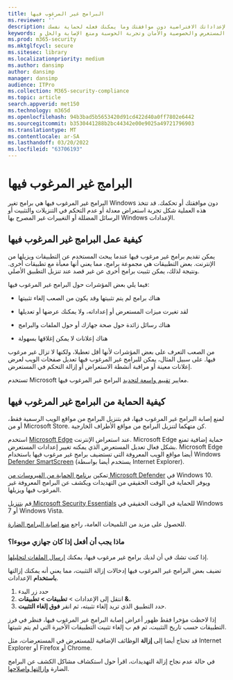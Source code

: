 ```yaml
---
title: البرامج غير المرغوب فيها
ms.reviewer: ''
description: تعرف على كيفية تغيير البرامج غير المرغوب فيها لإعداداتك الافتراضية دون موافقتك وما يمكنك فعله لحماية نفسك.
keywords: الأمان والبرامج الضارة والحماية وغير المرغوب فيها والبرامج والعدل والعدوى والبرامج غير المرغوب فيها ومحزمات البرامج وتعديلات المستعرض والخصوصية والأمان وتجربة الحوسبة ومنع الإصابة والحل و WDSI و MMPC و مركز الحماية من البرامج الضارة لـ Microsoft وتهديدات أبحاث الفيروسات والبرامج الضارة والحماية من الكمبيوتر والعدوى بالكمبيوتر والعدوى بالفيروسات والأوصاف والوساطة وأحدث التهديدات
ms.prod: m365-security
ms.mktglfcycl: secure
ms.sitesec: library
ms.localizationpriority: medium
ms.author: dansimp
author: dansimp
manager: dansimp
audience: ITPro
ms.collection: M365-security-compliance
ms.topic: article
search.appverid: met150
ms.technology: m365d
ms.openlocfilehash: 94b3bad5b5653420d91cd422d40a0ff7802e6442
ms.sourcegitcommit: b3530441288b2bc44342e00e9025a49721796903
ms.translationtype: MT
ms.contentlocale: ar-SA
ms.lasthandoff: 03/20/2022
ms.locfileid: "63706193"
---
```

# <a name="unwanted-software"></a>البرامج غير المرغوب فيها

البرامج غير المرغوب فيها هي برامج تغير Windows دون موافقتك أو تحكمك. قد تتخذ هذه العملية شكل تجربة استعراض معدلة أو عدم التحكم في التنزيلات والتثبيت أو الرسائل المضللة أو التغييرات غير المصرح بها Windows الإعدادات.

## <a name="how-unwanted-software-works"></a>كيفية عمل البرامج غير المرغوب فيها

يمكن تقديم برامج غير مرغوب فيها عندما يبحث المستخدم عن التطبيقات ويزيلها من الإنترنت. بعض التطبيقات هي مجموعة برامج، مما يعني أنها معبأة مع تطبيقات أخرى. ونتيجة لذلك، يمكن تثبيت برامج أخرى عن غير قصد عند تنزيل التطبيق الأصلي.

فيما يلي بعض المؤشرات حول البرامج غير المرغوب فيها:

- هناك برامج لم يتم تثبيتها وقد يكون من الصعب إلغاء تثبيتها

- لقد تغيرت ميزات المستعرض أو إعداداته، ولا يمكنك عرضها أو تعديلها

- هناك رسائل زائدة حول صحة جهازك أو حول الملفات والبرامج

- هناك إعلانات لا يمكن إغلاقها بسهولة

من الصعب التعرف على بعض المؤشرات لأنها أقل تعطيلا، ولكنها لا تزال غير مرغوب فيها. على سبيل المثال، يمكن للبرامج غير المرغوب فيها تعديل صفحات الويب لعرض إعلانات معينة أو مراقبة أنشطة الاستعراض أو إزالة التحكم في المستعرض.

تستخدم Microsoft معايير [تقييم واسعة لتحديد](criteria.md) البرامج غير المرغوب فيها.

## <a name="how-to-protect-against-unwanted-software"></a>كيفية الحماية من البرامج غير المرغوب فيها

لمنع إصابة البرامج غير المرغوب فيها، قم بتنزيل البرامج من مواقع الويب الرسمية فقط، أو من Microsoft Store. كن متهكما لتنزيل البرامج من مواقع  الأطراف الخارجية.

استخدم [Microsoft Edge](/microsoft-edge/deploy/index) عند استعراض الإنترنت. Microsoft Edge حماية إضافية تمنع بشكل فعال تعديل المستعرض الذي يمكنه تغيير إعدادات المستعرض. Microsoft Edge أيضا مواقع الويب المعروفة التي تستضيف برامج غير مرغوب فيها باستخدام Windows [Defender SmartScreen](/microsoft-edge/deploy/index) (يستخدم أيضا بواسطة Internet Explorer).

تمكين [برنامج الحماية من الفيروسات من Microsoft Defender](/microsoft-365/security/defender-endpoint/microsoft-defender-antivirus-in-windows-10) في Windows 10. ويوفر الحماية في الوقت الحقيقي من التهديدات ويكشف عن البرامج المعروفة غير المرغوب فيها ويزيلها.

قم [بتنزيل Microsoft Security Essentials](https://www.microsoft.com/download/details.aspx?id=5201) للحماية في الوقت الحقيقي في Windows 7 أو Windows Vista.

للحصول على مزيد من التلميحات العامة، راجع [منع إصابة البرامج الضارة](prevent-malware-infection.md).

### <a name="what-should-i-do-if-my-device-is-infected"></a>ماذا يجب أن أفعل إذا كان جهازي موبوءا؟ 

إذا كنت تشك في أن لديك برامج غير مرغوب فيها، يمكنك [إرسال الملفات لتحليلها](https://www.microsoft.com/wdsi/filesubmission).

تضيف بعض البرامج غير المرغوب فيها إدخالات إزالة التثبيت، مما يعني أنه يمكنك إزالتها **باستخدام** الإعدادات.
1. حدد زر البدء
2. انتقل إلى الإعدادات > **تطبيقات > تطبيقات &.**
3. حدد التطبيق الذي تريد إلغاء تثبيته، ثم انقر **فوق إلغاء التثبيت**.

إذا لاحظت مؤخرا فقط ظهور أعراض إصابة البرامج غير المرغوب فيها، فنظر في فرز التطبيقات حسب تاريخ التثبيت، ثم قم ب إلغاء تثبيت التطبيقات الأخيرة التي لم يتم تثبيتها.

قد تحتاج أيضا إلى **إزالة** الوظائف الإضافية للمستعرض في المستعرضات، مثل Internet Explorer أو Firefox أو Chrome.

في حالة عدم نجاح إزالة التهديدات، اقرأ حول استكشاف مشاكل الكشف عن البرامج الضارة [وإزالتها وإصلاحها](https://support.microsoft.com/help/4466982/windows-10-troubleshoot-problems-with-detecting-and-removing-malware).
